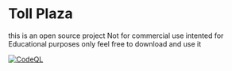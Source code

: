 # Toll Plaza
this is an open source project Not for commercial use
intented for Educational purposes only
feel free to download and use it

[![CodeQL](https://github.com/ysandeepkumarreddy/Toll-Plaza-FS-MINI-Project-VTU/actions/workflows/codeql-analysis.yml/badge.svg?branch=main)](https://github.com/ysandeepkumarreddy/Toll-Plaza-FS-MINI-Project-VTU/actions/workflows/codeql-analysis.yml)
